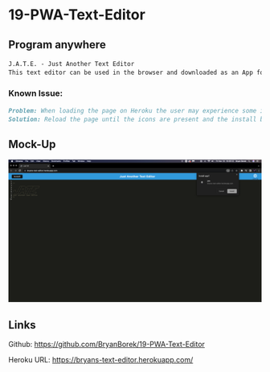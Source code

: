 # 19-PWA-Text-Editor

## Program anywhere

```md
J.A.T.E. - Just Another Text Editor
This text editor can be used in the browser and downloaded as an App for use online or off.
```

### Known Issue:

```md
Problem: When loading the page on Heroku the user may experience some issues viewing icons or using the install button.
Solution: Reload the page until the icons are present and the install button is working. 
```

## Mock-Up

![mock up](/assets/jateByBryan-mockup.png)

## Links

Github: https://github.com/BryanBorek/19-PWA-Text-Editor

Heroku URL: https://bryans-text-editor.herokuapp.com/